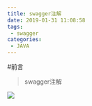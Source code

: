 ```yaml
---
title: swagger注解
date: 2019-01-31 11:08:58
tags:
 - swagger
categories:
 - JAVA
---
```

#前言
> swagger注解
<!--more-->
![](http://pkyddcyaj.bkt.clouddn.com/swagger%E6%B3%A8%E8%A7%A3%E8%AF%B4%E6%98%8E%E6%96%87%E6%A1%A3.png)
